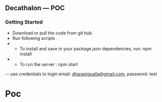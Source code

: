 
## Decathalon — POC



### Getting Started

- Download or pull the code from git hub
- Run following scripts
- -  To install and save in your package.json dependencies, run:   npm install
 - - To run the server : npm start

 -- use credentials to login  email: dharanigoalla@gmail.com, password: test




# Poc
